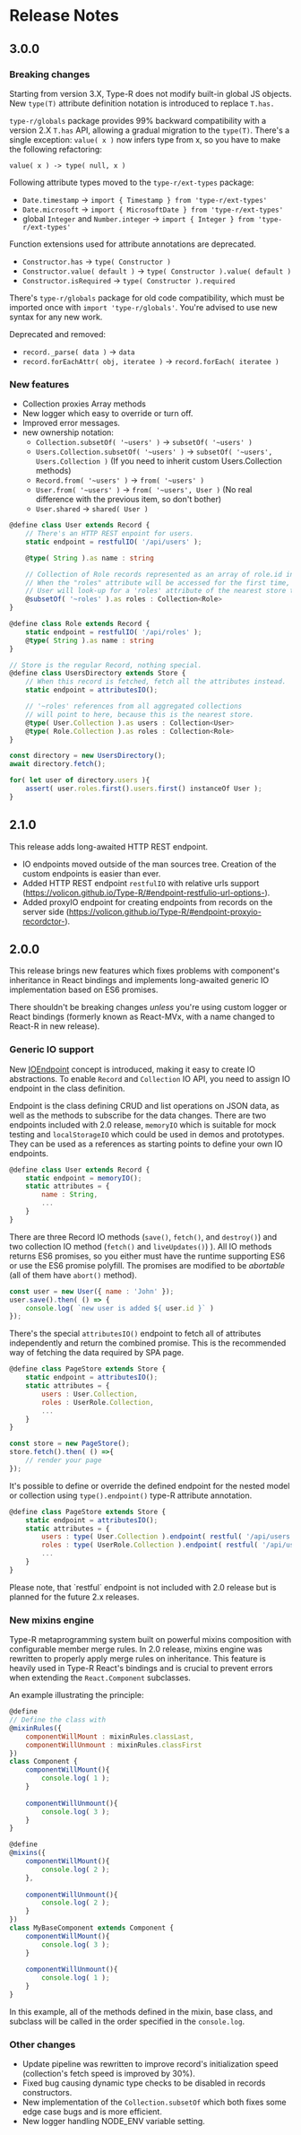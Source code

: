# Release Notes

## 3.0.0

### Breaking changes

Starting from version 3.X, Type-R does not modify built-in global JS objects. New `type(T)` attribute definition notation is introduced to replace `T.has.`

`type-r/globals` package provides 99% backward compatibility with a version 2.X `T.has` API, allowing a gradual migration to the `type(T)`.
There's a single exception: `value( x )` now infers type from x, so you have to make the following refactoring:

    value( x ) -> type( null, x )

Following attribute types moved to the `type-r/ext-types` package:

- `Date.timestamp` -> `import { Timestamp } from 'type-r/ext-types'`
- `Date.microsoft` -> `import { MicrosoftDate } from 'type-r/ext-types'`
- global `Integer` and `Number.integer` -> `import { Integer } from 'type-r/ext-types'`

Function extensions used for attribute annotations are deprecated.

- `Constructor.has` -> `type( Constructor )`
- `Constructor.value( default )` -> `type( Constructor ).value( default )`
- `Constructor.isRequired` -> `type( Constructor ).required`

There's `type-r/globals` package for old code compatibility, which must be imported once with `import 'type-r/globals'`.
You're advised to use new syntax for any new work.

Deprecated and removed:

- `record._parse( data )` -> `data`
- `record.forEachAttr( obj, iteratee )` -> `record.forEach( iteratee )`

### New features

- Collection proxies Array methods
- New logger which easy to override or turn off.
- Improved error messages.
- new ownership notation:
    - `Collection.subsetOf( '~users' )` -> `subsetOf( '~users' )`
    - `Users.Collection.subsetOf( '~users' )` -> `subsetOf( '~users', Users.Collection )` (If you need to inherit custom Users.Collection methods)
    - `Record.from( '~users' )` -> `from( '~users' )`
    - `User.from( '~users' )` -> `from( '~users', User )` (No real difference with the previous item, so don't bother)
    - `User.shared` -> `shared( User )`

```typescript
@define class User extends Record {
    // There's an HTTP REST enpoint for users.
    static endpoint = restfulIO( '/api/users' );

    @type( String ).as name : string

    // Collection of Role records represented as an array of role.id in JSON.
    // When the "roles" attribute will be accessed for the first time,
    // User will look-up for a 'roles' attribute of the nearest store to resolve ids to actual Users.
    @subsetOf( '~roles' ).as roles : Collection<Role>
}

@define class Role extends Record {
    static endpoint = restfulIO( '/api/roles' );
    @type( String ).as name : string
}

// Store is the regular Record, nothing special.
@define class UsersDirectory extends Store {
    // When this record is fetched, fetch all the attributes instead.
    static endpoint = attributesIO();

    // '~roles' references from all aggregated collections
    // will point to here, because this is the nearest store.
    @type( User.Collection ).as users : Collection<User>
    @type( Role.Collection ).as roles : Collection<Role>
}

const directory = new UsersDirectory();
await directory.fetch();

for( let user of directory.users ){
    assert( user.roles.first().users.first() instanceOf User );
}
```

## 2.1.0

This release adds long-awaited HTTP REST endpoint.

- IO endpoints moved outside of the man sources tree. Creation of the custom endpoints is easier than ever.
- Added HTTP REST endpoint `restfulIO` with relative urls support (https://volicon.github.io/Type-R/#endpoint-restfulio-url-options-).
- Added proxyIO endpoint for creating endpoints from records on the server side (https://volicon.github.io/Type-R/#endpoint-proxyio-recordctor-).

## 2.0.0

This release brings new features which fixes problems with component's inheritance in React bindings and implements long-awaited generic IO implementation based on ES6 promises.

There shouldn't be breaking changes _unless_ you're using custom logger or React bindings (formerly known as React-MVx, with a name changed to React-R in new release).

### Generic IO support

New [IOEndpoint]() concept is introduced, making it easy to create IO abstractions. To enable `Record` and `Collection` IO API, you need to assign IO endpoint in the class definition.

Endpoint is the class defining CRUD and list operations on JSON data, as well as the methods to subscribe for the data changes. There are two endpoints included with 2.0 release, `memoryIO` which is suitable for mock testing and `localStorageIO` which could be used in demos and prototypes. They can be used as a references as starting points to define your own IO endpoints.

```javascript
@define class User extends Record {
    static endpoint = memoryIO();
    static attributes = {
        name : String,
        ...
    }
}
```

There are three Record IO methods (`save()`, `fetch()`, and `destroy()`) and two collection IO method (`fetch()` and `liveUpdates()`) ). All IO methods returns ES6 promises, so you either must have the runtime supporting ES6 or use the ES6 promise polyfill. The promises are modified to be _abortable_ (all of them have `abort()` method).

```javascript
const user = new User({ name : 'John' });
user.save().then( () => {
    console.log( `new user is added ${ user.id }` )
});
```

There's the special `attributesIO()` endpoint to fetch all of attributes independently and return the combined promise. This is the recommended way of fetching the data required by SPA page.

```javascript
@define class PageStore extends Store {
    static endpoint = attributesIO();
    static attributes = {
        users : User.Collection,
        roles : UserRole.Collection,
        ...
    }
}

const store = new PageStore();
store.fetch().then( () =>{
    // render your page
});
```

It's possible to define or override the defined endpoint for the nested model or collection using `type().endpoint()` type-R attribute annotation.

```javascript
@define class PageStore extends Store {
    static endpoint = attributesIO();
    static attributes = {
        users : type( User.Collection ).endpoint( restful( '/api/users' ) ),
        roles : type( UserRole.Collection ).endpoint( restful( '/api/userroles' ) ),
        ...
    }
}
```

<aside class="notice">
Please note, that `restful` endpoint is not included with 2.0 release but is planned for the future 2.x releases.
</aside>

### New mixins engine

Type-R metaprogramming system built on powerful mixins composition with configurable member merge rules. In 2.0 release, mixins engine was rewritten to properly apply merge rules on inheritance. This feature is heavily used in Type-R React's bindings and is crucial to prevent errors when extending the `React.Component` subclasses.

An example illustrating the principle:

```javascript
@define
// Define the class with 
@mixinRules({
    componentWillMount : mixinRules.classLast,
    componentWillUnmount : mixinRules.classFirst
})
class Component {
    componentWillMount(){
        console.log( 1 );
    }
    
    componentWillUnmount(){
        console.log( 3 );
    }
}

@define
@mixins({
    componentWillMount(){
        console.log( 2 );
    },
    
    componentWillUnmount(){
        console.log( 2 );
    }
})
class MyBaseComponent extends Component {
    componentWillMount(){
        console.log( 3 );
    }
    
    componentWillUnmount(){
        console.log( 1 );
    }
}
```

In this example, all of the methods defined in the mixin, base class, and subclass will be called in the order specified in the `console.log`.

### Other changes

- Update pipeline was rewritten to improve record's initialization speed (collection's fetch speed is improved by 30%).
- Fixed bug causing dynamic type checks to be disabled in records constructors.
- New implementation of the `Collection.subsetOf` which both fixes some edge case bugs and is more efficient.
- New logger handling NODE_ENV variable setting.
